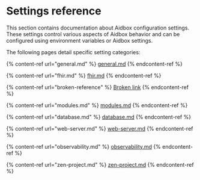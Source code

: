 # Settings reference

This section contains documentation about Aidbox configuration settings. These settings control various aspects of Aidbox behavior and can be configured using environment variables or Aidbox settings.

The following pages detail specific setting categories:

{% content-ref url="general.md" %}
[general.md](general.md)
{% endcontent-ref %}

{% content-ref url="fhir.md" %}
[fhir.md](fhir.md)
{% endcontent-ref %}

{% content-ref url="broken-reference" %}
[Broken link](broken-reference)
{% endcontent-ref %}

{% content-ref url="modules.md" %}
[modules.md](modules.md)
{% endcontent-ref %}

{% content-ref url="database.md" %}
[database.md](database.md)
{% endcontent-ref %}

{% content-ref url="web-server.md" %}
[web-server.md](web-server.md)
{% endcontent-ref %}

{% content-ref url="observability.md" %}
[observability.md](observability.md)
{% endcontent-ref %}

{% content-ref url="zen-project.md" %}
[zen-project.md](zen-project.md)
{% endcontent-ref %}
